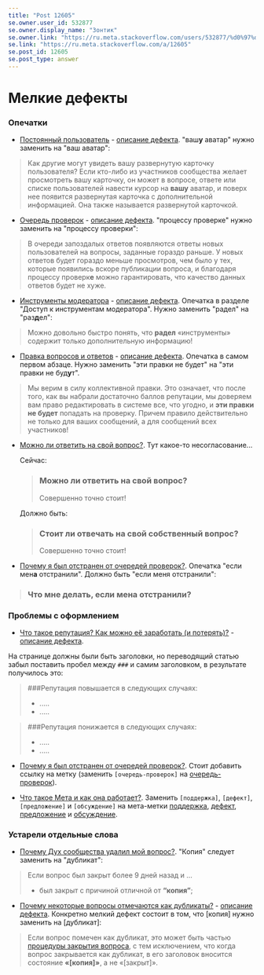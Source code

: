 ```yaml
---
title: "Post 12605"
se.owner.user_id: 532877
se.owner.display_name: "Зонтик"
se.owner.link: "https://ru.meta.stackoverflow.com/users/532877/%d0%97%d0%be%d0%bd%d1%82%d0%b8%d0%ba"
se.link: "https://ru.meta.stackoverflow.com/a/12605"
se.post_id: 12605
se.post_type: answer
---
```

<h1>Мелкие дефекты</h1>
<h3>Опечатки</h3>
<ul>
<li><a href="https://ru.stackoverflow.com/help/privileges/established-user">Постоянный пользователь</a> - <a href="https://ru.meta.stackoverflow.com/q/12053/">описание дефекта</a>.
&quot;ваш<strong>у</strong> аватар&quot; нужно заменить на &quot;ваш аватар&quot;:</li>
</ul>
<blockquote>
<p>Как другие могут увидеть вашу развернутую карточку пользователя? Если кто-либо из участников сообщества желает просмотреть вашу карточку, он может в вопросе, ответе или списке пользователей навести курсор на <strong>вашу</strong> аватар, и поверх нее появится развернутая карточка с дополнительной информацией. Она также называется развернутой карточкой.</p>
</blockquote>
<ul>
<li><a href="https://ru.stackoverflow.com/help/privileges/access-review-queues">Очередь проверок</a> - <a href="https://ru.meta.stackoverflow.com/q/12021/">описание дефекта</a>.  &quot;процессу проверке&quot; нужно заменить на &quot;процессу проверки&quot;:</li>
</ul>
<blockquote>
<p>В очереди запоздалых ответов появляются ответы новых пользователей на вопросы, заданные гораздо раньше. У новых ответов будет гораздо меньше просмотров, чем было у тех, которые появились вскоре публикации вопроса, и благодаря процессу проверк<strong>е</strong> можно гарантировать, что качество данных ответов будет не хуже.</p>
</blockquote>
<ul>
<li><a href="https://ru.stackoverflow.com/help/privileges/moderator-tools">Инструменты модератора</a> - <a href="https://ru.meta.stackoverflow.com/q/11062/">описание дефекта</a>.  Опечатка в разделе &quot;Доступ к инструментам модератора&quot;. Нужно заменить &quot;радел&quot; на &quot;раз<strong>д</strong>ел&quot;:</li>
</ul>
<blockquote>
<p>Можно довольно быстро понять, что <strong>радел</strong> «инструменты» содержит только дополнительную информацию!</p>
</blockquote>
<ul>
<li><a href="https://ru.stackoverflow.com/help/privileges/edit">Правка вопросов и ответов</a> - <a href="https://ru.meta.stackoverflow.com/questions/11805/">описание дефекта</a>.  Опечатка в самом первом абзаце. Нужно заменить &quot;эти правки не будет&quot; на &quot;эти правки не буд<strong>у</strong>т&quot;.</li>
</ul>
<blockquote>
<p>Мы верим в силу коллективной правки. Это означает, что после того, как вы набрали достаточно баллов репутации, мы доверяем вам право редактировать в системе все, что угодно, и <strong>эти правки не будет</strong> попадать на проверку. Причем правило действительно не только для ваших сообщений, а для сообщений всех участников!</p>
</blockquote>
<ul>
<li><p><a href="https://ru.stackoverflow.com/help/self-answer">Можно ли ответить на свой вопрос?</a>. Тут какое-то несогласование...</p>
<p>Сейчас:</p>
<blockquote>
<h3>Можно ли ответить на свой вопрос?</h3>
<p>Совершенно точно стоит!</p>
</blockquote>
<p>Должно быть:</p>
<blockquote>
<h3>Стоит ли отвечать на свой собственный вопрос?</h3>
<p>Совершенно точно стоит!</p>
</blockquote>
</li>
<li><p><a href="https://ru.stackoverflow.com/help/review-suspensions">Почему я был отстранен от очередей проверок?</a>.
Опечатка &quot;если мен<strong>а</strong> отстранили&quot;. Должно быть &quot;если меня отстранили&quot;:</p>
</li>
</ul>
<blockquote>
<h3>Что мне делать, если мен<strong>а</strong> отстранили?</h3>
</blockquote>
<h3>Проблемы с оформлением</h3>
<ul>
<li><a href="https://ru.stackoverflow.com/help/whats-reputation">Что такое репутация? Как можно её заработать (и потерять)?</a> - <a href="https://ru.meta.stackoverflow.com/q/12358/">описание дефекта</a>.</li>
</ul>
<p>На странице должны были быть заголовки, но переводящий статью забыл поставить пробел между <code>###</code> и самим заголовком, в результате получилось это:</p>
<blockquote>
<p>###Репутация повышается в следующих случаях:</p>
<ul>
<li>.....</li>
<li>.....</li>
</ul>
</blockquote>
<blockquote>
<p>###Репутация понижается в следующих случаях:</p>
<ul>
<li>.....</li>
<li>.....</li>
</ul>
</blockquote>
<ul>
<li><p><a href="https://ru.stackoverflow.com/help/review-suspensions">Почему я был отстранен от очередей проверок?</a>. Стоит добавить ссылку на метку (заменить <code>[очередь-проверок]</code> на <a href="/questions/tagged/%d0%be%d1%87%d0%b5%d1%80%d0%b5%d0%b4%d1%8c-%d0%bf%d1%80%d0%be%d0%b2%d0%b5%d1%80%d0%be%d0%ba" class="post-tag" title="показать вопросы с меткой [очередь-проверок]" aria-label="показать вопросы с меткой [очередь-проверок]" rel="tag" aria-labelledby="tag-очередь-проверок-tooltip-container">очередь-проверок</a>).</p>
</li>
<li><p><a href="https://ru.stackoverflow.com/help/whats-meta">Что такое Мета и как она работает?</a>. Заменить <code>[поддержка]</code>, <code>[дефект]</code>, <code>[предложение]</code> и <code>[обсуждение]</code> на мета-метки <a href="/questions/tagged/%d0%bf%d0%be%d0%b4%d0%b4%d0%b5%d1%80%d0%b6%d0%ba%d0%b0" class="post-tag required-tag" title="показать вопросы с меткой [поддержка]" aria-label="показать вопросы с меткой [поддержка]" rel="tag" aria-labelledby="tag-поддержка-tooltip-container">поддержка</a>, <a href="/questions/tagged/%d0%b4%d0%b5%d1%84%d0%b5%d0%ba%d1%82" class="post-tag required-tag" title="показать вопросы с меткой [дефект]" aria-label="показать вопросы с меткой [дефект]" rel="tag" aria-labelledby="tag-дефект-tooltip-container">дефект</a>, <a href="/questions/tagged/%d0%bf%d1%80%d0%b5%d0%b4%d0%bb%d0%be%d0%b6%d0%b5%d0%bd%d0%b8%d0%b5" class="post-tag required-tag" title="показать вопросы с меткой [предложение]" aria-label="показать вопросы с меткой [предложение]" rel="tag" aria-labelledby="tag-предложение-tooltip-container">предложение</a> и <a href="/questions/tagged/%d0%be%d0%b1%d1%81%d1%83%d0%b6%d0%b4%d0%b5%d0%bd%d0%b8%d0%b5" class="post-tag required-tag" title="показать вопросы с меткой [обсуждение]" aria-label="показать вопросы с меткой [обсуждение]" rel="tag" aria-labelledby="tag-обсуждение-tooltip-container">обсуждение</a>.</p>
</li>
</ul>
<h3>Устарели отдельные слова</h3>
<ul>
<li><a href="https://ru.stackoverflow.com/help/auto-deleted-questions">Почему Дух сообщества удалил мой вопрос?</a>. &quot;Копия&quot; следует заменить на &quot;дубликат&quot;:</li>
</ul>
<blockquote>
<p>Если вопрос был закрыт более 9 дней назад и ...</p>
<ul>
<li>был закрыт с причиной отличной от <strong>“копия”</strong>;</li>
</ul>
</blockquote>
<ul>
<li><a href="https://ru.stackoverflow.com/help/duplicates">Почему некоторые вопросы отмечаются как дубликаты?</a> - <a href="https://ru.meta.stackoverflow.com/q/11894/">описание дефекта</a>. Конкретно мелкий дефект состоит в том, что [копия] нужно заменить на [дубликат]:</li>
</ul>
<blockquote>
<p>Если вопрос помечен как дубликат, это может быть частью <a href="https://ru.stackoverflow.com/help/closed-questions">процедуры закрытия вопроса</a>, с тем исключением, что когда вопрос закрывается как дубликат, в его заголовок вносится состояние <strong>«[копия]»</strong>, а не «[закрыт]».</p>
</blockquote>
